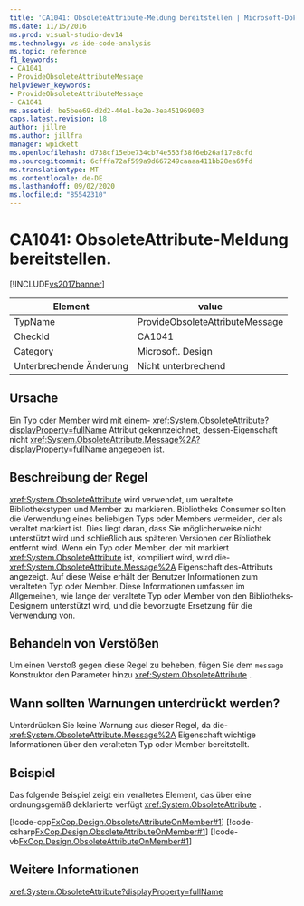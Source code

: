 ```yaml
---
title: 'CA1041: ObsoleteAttribute-Meldung bereitstellen | Microsoft-Dokumentation'
ms.date: 11/15/2016
ms.prod: visual-studio-dev14
ms.technology: vs-ide-code-analysis
ms.topic: reference
f1_keywords:
- CA1041
- ProvideObsoleteAttributeMessage
helpviewer_keywords:
- ProvideObsoleteAttributeMessage
- CA1041
ms.assetid: be5bee69-d2d2-44e1-be2e-3ea451969003
caps.latest.revision: 18
author: jillre
ms.author: jillfra
manager: wpickett
ms.openlocfilehash: d738cf15ebe734cb74e553f38f6eb26af17e8cfd
ms.sourcegitcommit: 6cfffa72af599a9d667249caaaa411bb28ea69fd
ms.translationtype: MT
ms.contentlocale: de-DE
ms.lasthandoff: 09/02/2020
ms.locfileid: "85542310"
---
```

# <a name="ca1041-provide-obsoleteattribute-message"></a>CA1041: ObsoleteAttribute-Meldung bereitstellen.
[!INCLUDE[vs2017banner](../includes/vs2017banner.md)]

|Element|value|
|-|-|
|TypName|ProvideObsoleteAttributeMessage|
|CheckId|CA1041|
|Category|Microsoft. Design|
|Unterbrechende Änderung|Nicht unterbrechend|

## <a name="cause"></a>Ursache
 Ein Typ oder Member wird mit einem- <xref:System.ObsoleteAttribute?displayProperty=fullName> Attribut gekennzeichnet, dessen-Eigenschaft nicht <xref:System.ObsoleteAttribute.Message%2A?displayProperty=fullName> angegeben ist.

## <a name="rule-description"></a>Beschreibung der Regel
 <xref:System.ObsoleteAttribute> wird verwendet, um veraltete Bibliothekstypen und Member zu markieren. Bibliotheks Consumer sollten die Verwendung eines beliebigen Typs oder Members vermeiden, der als veraltet markiert ist. Dies liegt daran, dass Sie möglicherweise nicht unterstützt wird und schließlich aus späteren Versionen der Bibliothek entfernt wird. Wenn ein Typ oder Member, der mit markiert <xref:System.ObsoleteAttribute> ist, kompiliert wird, wird die- <xref:System.ObsoleteAttribute.Message%2A> Eigenschaft des-Attributs angezeigt. Auf diese Weise erhält der Benutzer Informationen zum veralteten Typ oder Member. Diese Informationen umfassen im Allgemeinen, wie lange der veraltete Typ oder Member von den Bibliotheks-Designern unterstützt wird, und die bevorzugte Ersetzung für die Verwendung von.

## <a name="how-to-fix-violations"></a>Behandeln von Verstößen
 Um einen Verstoß gegen diese Regel zu beheben, fügen Sie dem `message` Konstruktor den Parameter hinzu <xref:System.ObsoleteAttribute> .

## <a name="when-to-suppress-warnings"></a>Wann sollten Warnungen unterdrückt werden?
 Unterdrücken Sie keine Warnung aus dieser Regel, da die- <xref:System.ObsoleteAttribute.Message%2A> Eigenschaft wichtige Informationen über den veralteten Typ oder Member bereitstellt.

## <a name="example"></a>Beispiel
 Das folgende Beispiel zeigt ein veraltetes Element, das über eine ordnungsgemäß deklarierte verfügt <xref:System.ObsoleteAttribute> .

 [!code-cpp[FxCop.Design.ObsoleteAttributeOnMember#1](../snippets/cpp/VS_Snippets_CodeAnalysis/FxCop.Design.ObsoleteAttributeOnMember/cpp/FxCop.Design.ObsoleteAttributeOnMember.cpp#1)]
 [!code-csharp[FxCop.Design.ObsoleteAttributeOnMember#1](../snippets/csharp/VS_Snippets_CodeAnalysis/FxCop.Design.ObsoleteAttributeOnMember/cs/FxCop.Design.ObsoleteAttributeOnMember.cs#1)]
 [!code-vb[FxCop.Design.ObsoleteAttributeOnMember#1](../snippets/visualbasic/VS_Snippets_CodeAnalysis/FxCop.Design.ObsoleteAttributeOnMember/vb/FxCop.Design.ObsoleteAttributeOnMember.vb#1)]

## <a name="see-also"></a>Weitere Informationen
 <xref:System.ObsoleteAttribute?displayProperty=fullName>
